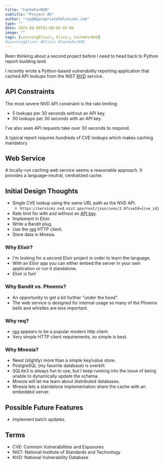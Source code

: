 ```yaml
---
title: "CacheForNVD"
subtitle: "Project #2"
author: "ray@AppropriateSolutions.com"
type: ""
date: 2023-08-09T01:00:00-05:00
image: ""
tags: [LearningElixir, Elixir, CacheForNVD]
#LearningElixir #Elixir #CacheForNVD
---
```


Been thinking about a second project before I need to head back to Python report-building land.

I recently wrote a Python-based vulnerability reporting application that cached API lookups from the NIST [NVD](https://nvd.nist.gov/) service.

## API Constraints

The most severe NVD API constraint is the rate limiting:

- 5 lookups per 30 seconds without an API key.
- 50 lookups per 30 seconds with an API key.

I've also seen API requests take over 30 seconds to respond.

A typical report requires hundreds of CVE lookups which makes caching mandatory.

<!--more-->

## Web Service

A locally-run caching web service seems a reasonable approach.
It provides a language-neutral, centralized cache.

## Initial Design Thoughts

- Single CVE lookup using the same URL path as the NVD API.
  - `https://services.nvd.nist.gov/rest/json/cves/2.0?cveId={cve_id}`
- Rate limit for with and without an [API key](https://nvd.nist.gov/general/news/API-Key-Announcement).
- Implement in Elixir.
- Write a Bandit plug.
- Use the [req](https://github.com/wojtekmach/req) HTTP client.
- Store data in Mnesia.

### Why Elixir?

- I'm looking for a second Elixir project in order to learn the language.
- With an Elixir app you can either embed the server in your own application or run it standalone.
- Elixir is fun!

### Why Bandit vs. Phoenix?

- An opportunity to get a bit further "under the hood".
- The web service is designed for internal usage so many of the Phoenix bells and whistles are less important.

### Why req?

- [req](https://andrealeopardi.com/posts/breakdown-of-http-clients-in-elixir/#req) appears to be a popular modern http client.
- Very simple HTTP client requirements, so simple is best.

### Why Mnesia?

- Need (slightly) more than a simple key/value store.
- PostgreSQL (my favorite database) is overkill.
- SQLite3 is always fun to use, but I keep running into the issue of being unable to dynamically update the schema.
- Mnesia will let me learn about distributed databases.
- Mnesia lets a standalone implementation share the cache with an embedded server.

## Possible Future Features

- Implement batch updates.

## Terms

- CVE: Common Vulnerabilities and Exposures
- NIST: National Institute of Standards and Technology
- NVD: National Vulnerability Database

